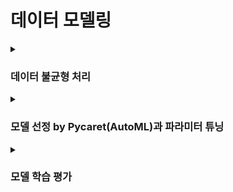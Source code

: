 # 데이터 모델링

<details><summary><h3>데이터 불균형 처리</h3></summary>

  -사건이 발생하지 않은 경우가 월등히 많아 undersampling 처리 후 변수명 변경
  ```
  from imblearn.under_sampling import NearMiss 
nm = NearMiss()

rus = RandomUnderSampler(random_state=0, sampling_strategy=0.7)
                         
        #                  {
        # 0: int(globals()["data_{}".format(i)][globals()["data_{}".format(i)]["label"] == 1].shape[0]*1.5),
        # 1: globals()["data_{}".format(i)][globals()["data_{}".format(i)]["label"] == 1].shape[0]})

for i in col: 
    X = globals()["data_{}".format(i)].iloc[:,:-1] 
    y = globals()["data_{}".format(i)]["label"]
    
    globals()["res_X_{}".format(i)], globals()["res_y_{}".format(i)] = rus.fit_resample(X, y) ###

    globals()["res_X_{}".format(i)]["label"] = globals()["res_y_{}".format(i)]
    globals()["res_{}".format(i)] = globals()["res_X_{}".format(i)]

    
    X = globals()["res_{}".format(i)].drop(['label'], axis=1)
    y = globals()["res_{}".format(i)]['label']
    
    # 각 사건 변수 훈련 데이터 / 테스트 데이터 분리
    globals()["X_train_{}".format(i)], \
    globals()["X_test_{}".format(i)], \
    globals()["y_train_{}".format(i)], \
    globals()["y_test_{}".format(i)] = train_test_split(X, y, test_size = 0.3, random_state = 0)
  ```
  
</details>

<details><summary><h3>모델 선정 by Pycaret(AutoML)과 파라미터 튜닝</h3></summary>
-기계사고에 대한 Pycaret 결과 예시
![image](https://user-images.githubusercontent.com/111345469/224694243-b8acd554-0898-423b-80e9-948ba9f719ad.png)
각각의 사건에 대해 AutoML을 통해 점수를 확인하고 적합한 모델을 선정

```
# 각각의 모델 이름
RF_model = RandomForestClassifier(random_state = 10) # Random Forest
xgb_model = XGBClassifier(random_state = 10) # XGBoost
cat_model = CatBoostClassifier(random_state = 10) # CatBoost
```
  
</details>

<details><summary><h3>모델 학습 평가</h3></summary>
-# 기계사고 모델 roc_curve
![image](https://user-images.githubusercontent.com/111345469/224696625-7591d0bc-0fda-4b2e-9d15-c0771ff88ae6.png)

 -# 기계사고 모델 confusion


-# 기계사고 모델 feature importance

 -# 기타사고 모델 점수
</details>
